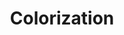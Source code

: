 ---
title: Colorization
crosslinks:
- colorizationrequests
- OldSchoolCool
- AskHistorians
- SovietHistory
- BrasilOnReddit
- WahoosTipi
- ColorizedHistory
- india
- linguistics
- HistoryPorn
- estoration
- pics
- freeformost
- Genealogy
---